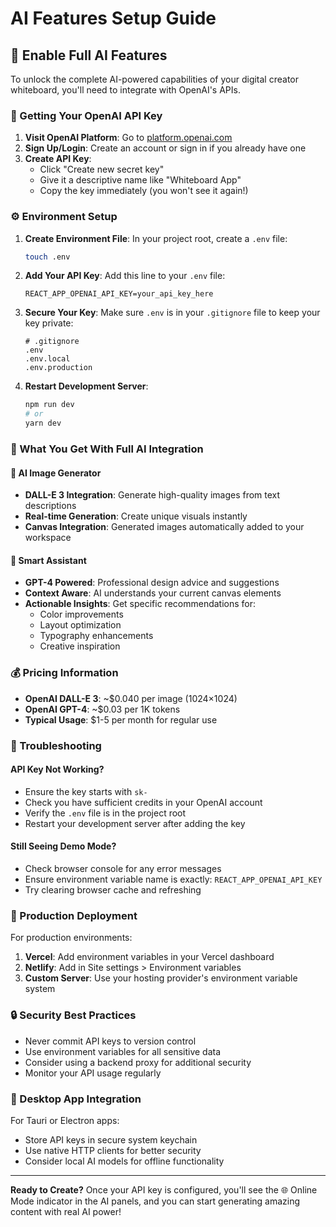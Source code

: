 # AI Features Setup Guide

## 🚀 Enable Full AI Features

To unlock the complete AI-powered capabilities of your digital creator whiteboard, you'll need to integrate with OpenAI's APIs.

### 🔑 Getting Your OpenAI API Key

1. **Visit OpenAI Platform**: Go to [platform.openai.com](https://platform.openai.com/api-keys)
2. **Sign Up/Login**: Create an account or sign in if you already have one
3. **Create API Key**: 
   - Click "Create new secret key"
   - Give it a descriptive name like "Whiteboard App"
   - Copy the key immediately (you won't see it again!)

### ⚙️ Environment Setup

1. **Create Environment File**: In your project root, create a `.env` file:
   ```bash
   touch .env
   ```

2. **Add Your API Key**: Add this line to your `.env` file:
   ```
   REACT_APP_OPENAI_API_KEY=your_api_key_here
   ```

3. **Secure Your Key**: Make sure `.env` is in your `.gitignore` file to keep your key private:
   ```
   # .gitignore
   .env
   .env.local
   .env.production
   ```

4. **Restart Development Server**: 
   ```bash
   npm run dev
   # or
   yarn dev
   ```

### 🌟 What You Get With Full AI Integration

#### 🎨 AI Image Generator
- **DALL-E 3 Integration**: Generate high-quality images from text descriptions
- **Real-time Generation**: Create unique visuals instantly
- **Canvas Integration**: Generated images automatically added to your workspace

#### 🧠 Smart Assistant
- **GPT-4 Powered**: Professional design advice and suggestions
- **Context Aware**: AI understands your current canvas elements
- **Actionable Insights**: Get specific recommendations for:
  - Color improvements
  - Layout optimization
  - Typography enhancements
  - Creative inspiration

### 💰 Pricing Information

- **OpenAI DALL-E 3**: ~$0.040 per image (1024×1024)
- **OpenAI GPT-4**: ~$0.03 per 1K tokens
- **Typical Usage**: $1-5 per month for regular use

### 🔧 Troubleshooting

#### API Key Not Working?
- Ensure the key starts with `sk-`
- Check you have sufficient credits in your OpenAI account
- Verify the `.env` file is in the project root
- Restart your development server after adding the key

#### Still Seeing Demo Mode?
- Check browser console for any error messages
- Ensure environment variable name is exactly: `REACT_APP_OPENAI_API_KEY`
- Try clearing browser cache and refreshing

### 🏢 Production Deployment

For production environments:

1. **Vercel**: Add environment variables in your Vercel dashboard
2. **Netlify**: Add in Site settings > Environment variables
3. **Custom Server**: Use your hosting provider's environment variable system

### 🔒 Security Best Practices

- Never commit API keys to version control
- Use environment variables for all sensitive data
- Consider using a backend proxy for additional security
- Monitor your API usage regularly

### 📱 Desktop App Integration

For Tauri or Electron apps:
- Store API keys in secure system keychain
- Use native HTTP clients for better security
- Consider local AI models for offline functionality

---

**Ready to Create?** Once your API key is configured, you'll see the 🌐 Online Mode indicator in the AI panels, and you can start generating amazing content with real AI power!

